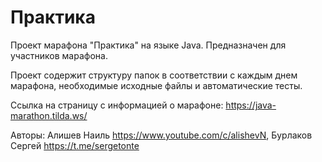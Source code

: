 # Практика 
Проект марафона "Практика" на языке Java. Предназначен для участников марафона.

Проект содержит структуру папок в соответствии с каждым днем марафона, необходимые исходные файлы и автоматические тесты.
 
Ссылка на страницу с информацией о марафоне: https://java-marathon.tilda.ws/

Авторы: Алишев Наиль https://www.youtube.com/c/alishevN, Бурлаков Сергей https://t.me/sergetonte
